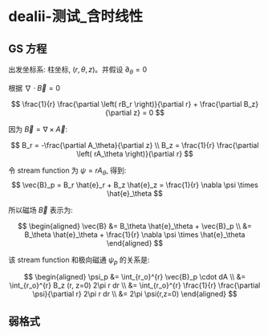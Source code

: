 # dealii-测试_含时线性

## GS 方程

出发坐标系: 柱坐标, $(r, \theta, z)$。并假设 $\partial_\theta = 0$


根据 $\nabla \cdot \vec{B} = 0$

$$
    \frac{1}{r} \frac{\partial \left( rB_r \right)}{\partial r} + \frac{\partial B_z}{\partial z} = 0
$$

因为 $\vec{B} = \nabla \times \vec{A}$:

$$
        B_r = -\frac{\partial A_\theta}{\partial z}  \\
        B_z = \frac{1}{r} \frac{\partial \left( rA_\theta \right)}{\partial r}
$$

令 stream function 为 $\psi = rA_\theta$, 得到:
$$
    \vec{B}_p = B_r \hat{e}_r + B_z \hat{e}_z = \frac{1}{r} \nabla \psi \times \hat{e}_\theta
$$

所以磁场 $\vec{B}$ 表示为:

$$
    \begin{aligned}
    \vec{B} &= B_\theta \hat{e}_\theta + \vec{B}_p  \\
    &= B_\theta \hat{e}_\theta + \frac{1}{r} \nabla \psi \times \hat{e}_\theta
    \end{aligned}
$$

该 stream function 和极向磁通 $\psi_p$ 的关系是:

$$
    \begin{aligned}
    \psi_p &= \int_{r_o}^{r} \vec{B}_p \cdot dA  \\
      &= \int_{r_o}^{r} B_z (r, z=0) 2\pi r dr \\
      &= \int_{r_o}^{r} \frac{1}{r} \frac{\partial \psi}{\partial r} 2\pi r dr \\
      &= 2\pi \psi(r,z=0)
    \end{aligned}
$$


## 弱格式

<!--stackedit_data:
eyJoaXN0b3J5IjpbMTQxNzYzNDQ0Niw1OTQ0NzYxMTBdfQ==
-->